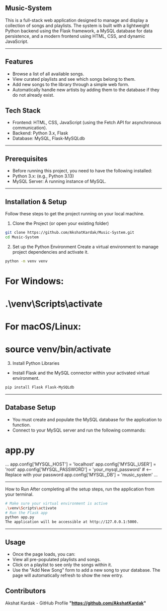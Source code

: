﻿## Music-System

This is a full-stack web application designed to manage and display a collection of songs and playlists. The system is built with a lightweight Python backend using the Flask framework, a MySQL database for data persistence, and a modern frontend using HTML, CSS, and dynamic JavaScript.

---

## Features
- Browse a list of all available songs.
- View curated playlists and see which songs belong to them.
- Add new songs to the library through a simple web form.
- Automatically handle new artists by adding them to the database if they do not already exist.

## Tech Stack
- Frontend: HTML, CSS, JavaScript (using the Fetch API for asynchronous communication).
- Backend: Python 3.x, Flask
- Database: MySQL, Flask-MySQLdb

---

## Prerequisites
- Before running this project, you need to have the following installed:
- Python 3.x: (e.g., Python 3.13)
- MySQL Server: A running instance of MySQL.

 ---
 
## Installation & Setup
Follow these steps to get the project running on your local machine.
1. Clone the Project (or open your existing folder)
```sh
git clone https://github.com/AkshatKardak/Music-System.git
cd Music-System

```

2. Set up the Python Environment
Create a virtual environment to manage project dependencies and activate it.

```sh
python -m venv venv
```

# For Windows:
# .\venv\Scripts\activate
# For macOS/Linux:
# source venv/bin/activate
3. Install Python Libraries
- Install Flask and the MySQL connector within your activated virtual environment.

```sh
pip install Flask Flask-MySQLdb
```

--- 

## Database Setup
- You must create and populate the MySQL database for the application to function.
- Connect to your MySQL server and run the following commands:

# app.py
...
app.config['MYSQL_HOST'] = 'localhost'
app.config['MYSQL_USER'] = 'root'
app.config['MYSQL_PASSWORD'] = 'your_mysql_password' # <-- Replace with your password
app.config['MYSQL_DB'] = 'music_system'
...

---

How to Run
After completing all the setup steps, run the application from your terminal.

```sh
# Make sure your virtual environment is active
.\venv\Scripts\activate
# Run the Flask app
python app.py
The application will be accessible at http://127.0.0.1:5000.

```

---

## Usage
- Once the page loads, you can:
- View all pre-populated playlists and songs.
- Click on a playlist to see only the songs within it.
- Use the "Add New Song" form to add a new song to your database. The page will automatically refresh to show the new entry.

## Contributors
Akshat Kardak - GitHub Profile **"https://github.com/AkshatKardak"**


